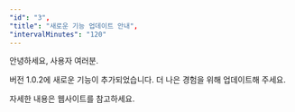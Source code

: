 ```yaml
---
"id": "3",
"title": "새로운 기능 업데이트 안내",
"intervalMinutes": "120"
---
```


안녕하세요, 사용자 여러분.

버전 1.0.2에 새로운 기능이 추가되었습니다.
더 나은 경험을 위해 업데이트해 주세요.

자세한 내용은 웹사이트를 참고하세요.
